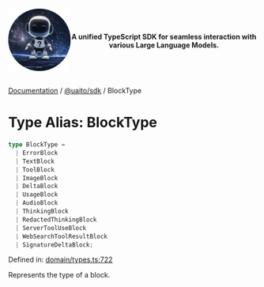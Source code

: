 <div style="display:flex; align-items:center;">
<p align="center">
  <img src="../UAITO.png" alt="UAITO Logo" width="200"/>
</p>

<p align="center">
  <strong>A unified TypeScript SDK for seamless interaction with various Large Language Models.</strong>
</p>
</div>

[Documentation](README.md) / [@uaito/sdk](@uaito.sdk.md) / BlockType

# Type Alias: BlockType

```ts
type BlockType = 
  | ErrorBlock
  | TextBlock
  | ToolBlock
  | ImageBlock
  | DeltaBlock
  | UsageBlock
  | AudioBlock
  | ThinkingBlock
  | RedactedThinkingBlock
  | ServerToolUseBlock
  | WebSearchToolResultBlock
  | SignatureDeltaBlock;
```

Defined in: [domain/types.ts:722](https://github.com/elribonazo/uaito/blob/d8262c821d12f33c37a2c9be05a267c0d95eb7a1/packages/sdk/src/domain/types.ts#L722)

Represents the type of a block.
